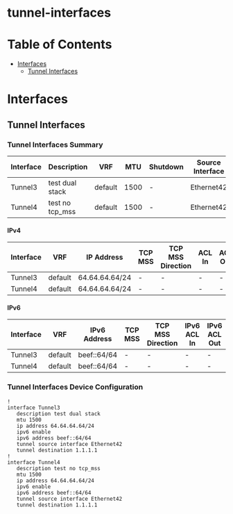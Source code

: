 # tunnel-interfaces
# Table of Contents

- [Interfaces](#interfaces)
  - [Tunnel Interfaces](#tunnel-interfaces)

# Interfaces

## Tunnel Interfaces

### Tunnel Interfaces Summary

| Interface | Description | VRF | MTU | Shutdown | Source Interface | Destination | PMTU-Discovery |
| --------- | ----------- | --- | --- | -------- | ---------------- | ----------- | -------------- |
| Tunnel3 | test dual stack | default | 1500 | - | Ethernet42 | 1.1.1.1 | - |
| Tunnel4 | test no tcp_mss | default | 1500 | - | Ethernet42 | 1.1.1.1 | - |

#### IPv4

| Interface | VRF | IP Address | TCP MSS | TCP MSS Direction | ACL In | ACL Out |
| --------- | --- | ---------- | ------- | ----------------- | ------ | ------- |
| Tunnel3 | default | 64.64.64.64/24 | - | - | - | - |
| Tunnel4 | default | 64.64.64.64/24 | - | - | - | - |

#### IPv6

| Interface | VRF | IPv6 Address | TCP MSS | TCP MSS Direction | IPv6 ACL In | IPv6 ACL Out |
| --------- | --- | ------------ | ------- | ----------------- | ----------- | ------------ |
| Tunnel3 | default | beef::64/64 | - | - | - | - |
| Tunnel4 | default | beef::64/64 | - | - | - | - |

### Tunnel Interfaces Device Configuration

```eos
!
interface Tunnel3
   description test dual stack
   mtu 1500
   ip address 64.64.64.64/24
   ipv6 enable
   ipv6 address beef::64/64
   tunnel source interface Ethernet42
   tunnel destination 1.1.1.1
!
interface Tunnel4
   description test no tcp_mss
   mtu 1500
   ip address 64.64.64.64/24
   ipv6 enable
   ipv6 address beef::64/64
   tunnel source interface Ethernet42
   tunnel destination 1.1.1.1
```

